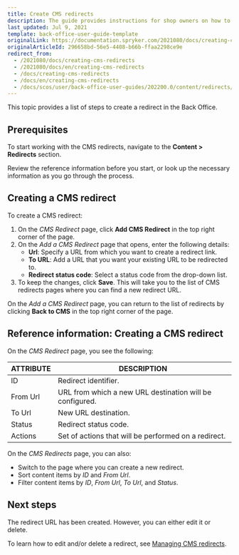 ```yaml
---
title: Create CMS redirects
description: The guide provides instructions for shop owners on how to create CMS redirects in the Back Office.
last_updated: Jul 9, 2021
template: back-office-user-guide-template
originalLink: https://documentation.spryker.com/2021080/docs/creating-cms-redirects
originalArticleId: 296658bd-56e5-4408-b66b-ffaa2298ce9e
redirect_from:
  - /2021080/docs/creating-cms-redirects
  - /2021080/docs/en/creating-cms-redirects
  - /docs/creating-cms-redirects
  - /docs/en/creating-cms-redirects
  - /docs/scos/user/back-office-user-guides/202200.0/content/redirects/creating-cms-redirects.html
---
```


This topic provides a list of steps to create a redirect in the Back Office.

## Prerequisites

To start working with the CMS redirects, navigate to the **Content&nbsp;<span aria-label="and then">></span> Redirects** section.

Review the reference information before you start, or look up the necessary information as you go through the process.

## Creating a CMS redirect

To create a CMS redirect:

1. On the *CMS Redirect* page, click **Add CMS Redirect** in the top right corner of the page.
2. On the *Add a CMS Redirect* page that opens, enter the following details:
    * **Url**: Specify a URL from which you want to create a redirect link.
    * **To URL**: Add a URL that you want your existing URL to be redirected to.
    * **Redirect status code**: Select a status code from the drop-down list.
3. To keep the changes, click **Save**. This will take you to the list of CMS redirects pages where you can find a new redirect URL.

On the *Add a CMS Redirect* page, you can return to the list of redirects by clicking **Back to CMS** in the top right corner of the page.

## Reference information: Creating a CMS redirect

On the *CMS Redirect* page, you see the following:

| ATTRIBUTE | DESCRIPTION |
| --- | --- |
| ID | Redirect identifier. |
|From Url  | URL from which a new URL destination will be configured. |
| To Url | New URL destination. |
| Status | Redirect status code. |
| Actions | Set of actions that will be performed on a redirect. |

On the *CMS Redirects* page, you can also:

* Switch to the page where you can create a new redirect.
* Sort content items by *ID* and *From Url*.
* Filter content items by *ID*, *From Url*, *To Url*, and *Status*.

## Next steps

The redirect URL has been created. However, you can either edit it or delete.

To learn how to edit and/or delete a redirect, see [Managing CMS redirects](/docs/pbc/all/content-management-system/{{page.version}}/manage-in-the-back-office/redirects/manage-cms-redirects.html).
